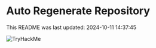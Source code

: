 # Auto Regenerate Repository

This README was last updated: 2024-10-11 14:37:45

 ![TryHackMe](https://tryhackme.com/badge/533634)